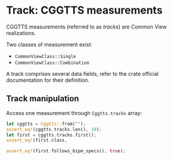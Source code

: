 Track: CGGTTS measurements
==========================

CGGTTS measurements (referred to as _tracks_) are Common View realizations.

Two classes of measurement exist:
* `CommonViewClass::Single`
* `CommonViewClass::Combination`

A track comprises several data fields, refer to the crate official documentation 
for their definition.

## Track manipulation

Access one measurement through `Cggtts.tracks` array:

```rust
let cggtts = Cggtts::from("");
assert_eq!(cggtts.tracks.len(), 10);
let first = cggtts.tracks.first();
assert_eq!(first.class,
```

```rust
assert_eq!(first.follows_bipm_specs(), true);
```
